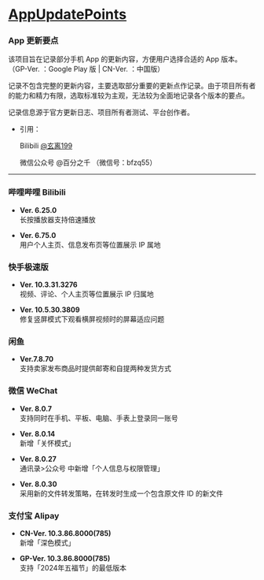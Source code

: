 # [AppUpdatePoints](https://github.com/Coriginbe/coriginbe.github.io/AppUpdatePoints)

### App 更新要点

该项目旨在记录部分手机 App 的更新内容，方便用户选择合适的 App 版本。（GP-Ver. ：Google Play 版 | CN-Ver. ：中国版）

记录不包含完整的更新内容，主要选取部分重要的更新点作记录。由于项目所有者的能力和精力有限，选取标准较为主观，无法较为全面地记录各个版本的要点。

记录信息源于官方更新日志、项目所有者测试、平台创作者。

- 引用：
  
  Bilibili [@玄离199](https://space.bilibili.com/67079745/)

  微信公众号 @百分之千 （微信号：bfzq55）

---

### 哔哩哔哩 Bilibili

- **Ver. 6.25.0**  
  长按播放器支持倍速播放
  
- **Ver. 6.75.0**  
  用户个人主页、信息发布页等位置展示 IP 属地

### 快手极速版  

- **Ver. 10.3.31.3276**  
  视频、评论、个人主页等位置展示 IP 归属地
  
- **Ver. 10.5.30.3809**  
  修复竖屏模式下观看横屏视频时的屏幕适应问题

### 闲鱼

- **Ver.7.8.70**  
  支持卖家发布商品时提供邮寄和自提两种发货方式

### 微信 WeChat

- **Ver. 8.0.7**  
  支持同时在手机、平板、电脑、手表上登录同一账号
  
- **Ver. 8.0.14**  
  新增「关怀模式」
  
- **Ver. 8.0.27**  
  通讯录>公众号 中新增「个人信息与权限管理」
  
- **Ver. 8.0.30**  
  采用新的文件转发策略，在转发时生成一个包含原文件 ID 的新文件

### 支付宝 Alipay

- **CN-Ver. 10.3.86.8000(785)**  
  新增「深色模式」

- **GP-Ver. 10.3.86.8000(785)**  
  支持「2024年五福节」的最低版本
